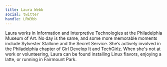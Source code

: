 ```yaml
---
title: Laura Webb
social: twitter
handle: LRW3bb
---
```


Laura works in Information and Interpretive Technologies at the Philadelphia Museum of Art. No day is the same, and some more memorable moments include Sylvester Stallone and the Secret Service. She’s actively involved in the Philadelphia chapter of Girl Develop It and TechGirlz. When she's not at work or volunteering, Laura can be found installing Linux flavors, enjoying a latte, or running in Fairmount Park.
